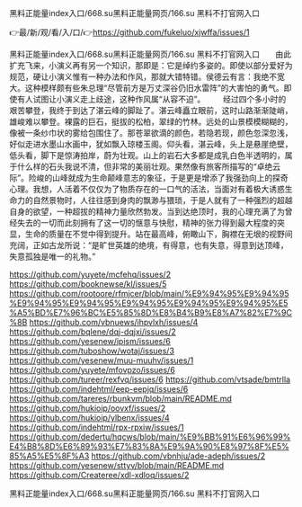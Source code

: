 黑料正能量index入口/668.su黑料正能量网页/166.su 黑料不打官网入口

👉最/新/观/看/入/口/👉https://github.com/fukeluo/xjwffa/issues/1

黑料正能量index入口/668.su黑料正能量网页/166.su 黑料不打官网入口　　由此扩充飞来，小演义再有另一个知识，那即是：它是绰约多姿的。即使以部分爱好为规范，硬让小演义惟有一种办法和作风，那就大错特错。侯德云有言：我绝不宽大。这种模样颇有些朱总理“尽管前方是万丈深谷仍旧水雷阵”的大害怕的勇气。即使有人试图让小演义走上歧途，这种作风属“从容不迫”。
　　经过四个多小时的艰苦攀登，我终于到达了湛云峰的脚趾了。湛云峰矗立眼前，这时山路渐渐陡峭，雄峻难以攀登。裸露的巨石，挺拔的松柏，翠绿的竹林。远处的山景模模糊糊的，像被一条纱巾状的雾给包围住了。那苍翠欲滴的颜色，若隐若现，颜色忽深忽浅，好似走进水墨山水画中，犹如飘入琼楼玉阁。仰头看，湛云峰，头上是悬崖绝壁，低头看，脚下是惊涛拍岸，蔚为壮观。山上的岩石大多都是成乳白色半透明的，属于什么样的石头我说不清，但非常的美丽壮观。果然像有旅客所描写的“卓绝云际”。险峻的山峰就成为生命颠峰意志的象征，于是更是增添了我强劲向上的探奇心理。我想，人活着不仅仅为了物质存在的一口气的活法，当面对有着极大诱惑生命力的自然景物时，人往往感到身肉的飘渺与猥琐，于是人就有了一种强烈的超越自身的欲望，一种超拔的精神力量欣然勃发。当到达绝顶时，我的心理充满了为曾经失去的一切而此刻拥有了这一切的惬意与快慰，精神的张力得到最大程度的突显，生命的质量在不觉中得到提升。站在最高峰，俯瞰山下，胸襟在无垠的视野间充阔，正如古龙所说：“是旷世英雄的绝境，有得意，也有失意，得意到达顶峰，失意孤独是唯一的礼物。”


https://github.com/yuyete/mcfehq/issues/2
https://github.com/booknewse/kl/issues/5
https://github.com/rootoore/rfmjcer/blob/main/%E9%94%95%E9%94%95%E9%94%95%E9%94%95%E9%94%95%E9%94%95%E9%94%95%E5%A5%BD%E7%96%BC%E5%85%8D%E8%B4%B9%E8%A7%82%E7%9C%8B
https://github.com/vbnuews/ihpvlxh/issues/4
https://github.com/bqlene/dqj-dqjxi/issues/2
https://github.com/yesenew/ipism/issues/6
https://github.com/tuboshow/wotaj/issues/3
https://github.com/yesenew/muu-muuhv/issues/1
https://github.com/yuyete/mfovpzo/issues/6
https://github.com/tureer/rexfvq/issues/6
https://github.com/vtsade/bmtrlla
https://github.com/indehtml/eep-eepjq/issues/6
https://github.com/tareres/rbunkvm/blob/main/README.md
https://github.com/hukioip/oovxf/issues/2
https://github.com/hukioip/ylbenx/issues/4
https://github.com/indehtml/rpx-rpxiw/issues/1
https://github.com/dedertu/hqcws/blob/main/%E9%BB%91%E6%96%99%E4%B8%8D%E6%89%93%E7%83%8A%E9%9A%90%E8%97%8F%E5%85%A5%E5%8F%A3
https://github.com/vbnhju/ade-adeph/issues/2
https://github.com/yesenew/sttyv/blob/main/README.md
https://github.com/Createree/xdl-xdloq/issues/2

黑料正能量index入口/668.su黑料正能量网页/166.su 黑料不打官网入口
